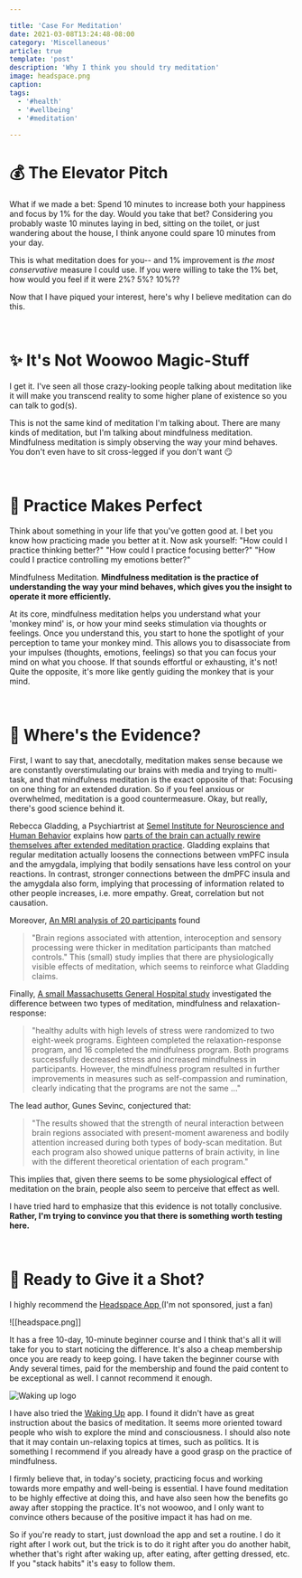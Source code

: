 ```yaml
---

title: 'Case For Meditation'
date: 2021-03-08T13:24:48-08:00
category: 'Miscellaneous'
article: true
template: 'post'
description: 'Why I think you should try meditation'
image: headspace.png
caption:
tags:
  - '#health'
  - '#wellbeing'
  - '#meditation'
  
---
```

# 💰 The Elevator Pitch
What if we made a bet: Spend 10 minutes to increase both your happiness and focus by 1% for the day. Would you take that bet? Considering you probably waste 10 minutes laying in bed, sitting on the toilet, or just wandering about the house, I think anyone could spare 10 minutes from your day. 

This is what meditation does for you-- and 1% improvement is *the most conservative* measure I could use. If you were willing to take the 1% bet, how would you feel if it were 2%? 5%? 10%??

Now that I have piqued your interest, here's why I believe meditation can do this.

<br/>

# ✨ It's Not Woowoo Magic-Stuff
I get it. I've seen all those crazy-looking people talking about meditation like it will make you transcend reality to some higher plane of existence so you can talk to god(s).

This is not the same kind of meditation I'm talking about. There are many kinds of meditation, but I'm talking about mindfulness meditation. Mindfulness meditation is simply observing the way your mind behaves. You don't even have to sit cross-legged if you don't want 😏

<br/>

# 💃 Practice Makes Perfect
Think about something in your life that you've gotten good at. I bet you know how practicing made you better at it. Now ask yourself: "How could I practice thinking better?" "How could I practice focusing better?" "How could I practice controlling my emotions better?"

Mindfulness Meditation. **Mindfulness meditation is the practice of understanding the way your mind behaves, which gives you the insight to operate it more efficiently.**

At its core, mindfulness meditation helps you understand what your 'monkey mind' is, or how your mind seeks stimulation via thoughts or feelings. Once you understand this, you start to hone the spotlight of your perception to tame your monkey mind. This allows you to disassociate from your impulses (thoughts, emotions, feelings) so that you can focus your mind on what you choose. If that sounds effortful or exhausting, it's not! Quite the opposite, it's more like gently guiding the monkey that is your mind.
 
<br/>

# 🤔 Where's the Evidence?
First, I want to say that, anecdotally, meditation makes sense because we are constantly overstimulating our brains with media and trying to multi-task, and that mindfulness meditation is the exact opposite of that: Focusing on one thing for an extended duration. So if you feel anxious or overwhelmed, meditation is a good countermeasure. Okay, but really, there's good science behind it.

Rebecca Gladding, a Psychiartrist at [Semel Institute for Neuroscience and Human Behavior](https://www.doximity.com/pub/rebecca-gladding-md) explains how [parts of the brain can actually rewire themselves after extended meditation practice](https://www.psychologytoday.com/us/blog/use-your-mind-change-your-brain/201305/is-your-brain-meditation). Gladding explains that regular meditation actually loosens the connections between vmPFC insula and the amygdala, implying that bodily sensations have less control on your reactions. In contrast, stronger connections between the dmPFC insula and the amygdala also form, implying that processing of information related to other people increases, i.e. more empathy. Great, correlation but not causation.

Moreover, [An MRI analysis of 20 participants](https://www.ncbi.nlm.nih.gov/pmc/articles/PMC1361002/) found 
> "Brain regions associated with attention, interoception and sensory processing were thicker in meditation participants than matched controls." This (small) study implies that there are physiologically visible effects of meditation, which seems to reinforce what Gladding claims.

Finally, [A small Massachusetts General Hospital study](https://news.harvard.edu/gazette/story/2018/06/mindfulness-meditation-and-relaxation-response-affect-brain-differently/) investigated the difference between two types of meditation, mindfulness and relaxation-response: 

> "healthy adults with high levels of stress were randomized to two eight-week programs. Eighteen completed the relaxation-response program, and 16 completed the mindfulness program. Both programs successfully decreased stress and increased mindfulness in participants. However, the mindfulness program resulted in further improvements in measures such as self-compassion and rumination, clearly indicating that the programs are not the same ..." 

The lead author, Gunes Sevinc, conjectured that: 

> "The results showed that the strength of neural interaction between brain regions associated with present-moment awareness and bodily attention increased during both types of body-scan meditation. But each program also showed unique patterns of brain activity, in line with the different theoretical orientation of each program."
 
This implies that, given there seems to be some physiological effect of meditation on the brain, people also seem to perceive that effect as well.

I have tried hard to emphasize that this evidence is not totally conclusive. **Rather, I'm trying to convince you that there is something worth testing here.**
 
<br/>

# 🤩 Ready to Give it a Shot?
I highly recommend the [Headspace App ](https://www.headspace.com/headspace-meditation-app) (I'm not sponsored, just a fan)

![[headspace.png]]

It has a free 10-day, 10-minute beginner course and I think that's all it will take for you to start noticing the difference. It's also a cheap membership once you are ready to keep going. I have taken the beginner course with Andy several times, paid for the membership and found the paid content to be exceptional as well. I cannot recommend it enough.

![Waking up logo](https://external-content.duckduckgo.com/iu/?u=https%3A%2F%2Fbiohackstack.com%2Fwp-content%2Fuploads%2F2019%2F10%2Fwaking-up-app.png&f=1&nofb=1)

I have also tried the [Waking Up](https://www.wakingup.com/) app. I found it didn't have as great instruction about the basics of meditation. It seems more oriented toward people who wish to explore the mind and consciousness. I should also note that it may contain un-relaxing topics at times, such as politics. It is something I recommend if you already have a good grasp on the practice of mindfulness.

I firmly believe that, in today's society, practicing focus and working towards more empathy and well-being is essential. I have found meditation to be highly effective at doing this, and have also seen how the benefits go away after stopping the practice. It's not woowoo, and I only want to convince others because of the positive impact it has had on me. 

So if you're ready to start, just download the app and set a routine. I do it right after I work out, but the trick is to do it right after you do another habit, whether that's right after waking up, after eating, after getting dressed, etc. If you "stack habits" it's easy to follow them.